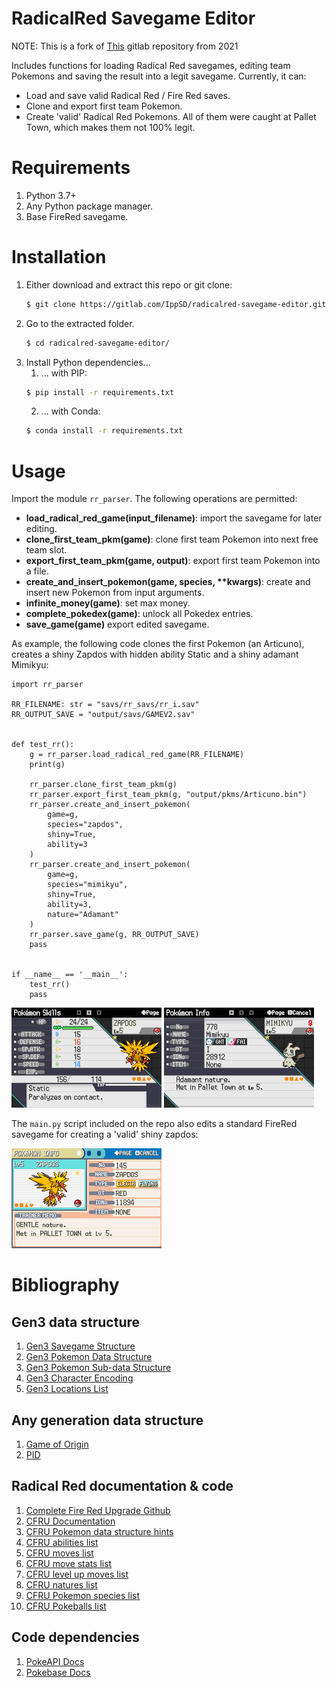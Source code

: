 
# RadicalRed Savegame Editor

NOTE: This is a fork of [This](https://gitlab.com/old22/radicalred-savegame-editor) gitlab repository from 2021

Includes functions for loading Radical Red
savegames, editing team Pokemons and saving
the result into a legit savegame. Currently, it can:

* Load and save valid Radical Red / Fire Red saves.
* Clone and export first team Pokemon.
* Create 'valid' Radical Red Pokemons. All of them
  were caught at Pallet Town, which makes them not
  100% legit.

# Requirements

1. Python 3.7+
2. Any Python package manager.
3. Base FireRed savegame.

# Installation

1. Either download and extract this repo or git clone:
    ```bash
    $ git clone https://gitlab.com/IppSD/radicalred-savegame-editor.git
    ```
2. Go to the extracted folder.
    ```bash
    $ cd radicalred-savegame-editor/
    ```
3. Install Python dependencies...
    1. ... with PIP:
    ```bash
    $ pip install -r requirements.txt 
    ```
    2. ... with Conda:
    ```bash
    $ conda install -r requirements.txt
    ```

# Usage

Import the module ``rr_parser``. The following operations
are permitted:

* **load_radical_red_game(input_filename)**: import
  the savegame for later editing.
* **clone_first_team_pkm(game)**: clone first team Pokemon
  into next free team slot.
* **export_first_team_pkm(game, output)**: export first
  team Pokemon into a file.
* **create_and_insert_pokemon(game, species, \*\*kwargs)**: create
  and insert new Pokemon from input arguments.
* **infinite_money(game)**: set max money.
* **complete_pokedex(game)**: unlock all Pokedex entries.
* **save_game(game)** export edited savegame.


As example, the following code clones the first Pokemon
(an Articuno), creates a shiny Zapdos with hidden
ability Static and a shiny adamant Mimikyu:

```python3
import rr_parser

RR_FILENAME: str = "savs/rr_savs/rr_i.sav"
RR_OUTPUT_SAVE = "output/savs/GAMEV2.sav"


def test_rr():
    g = rr_parser.load_radical_red_game(RR_FILENAME)
    print(g)

    rr_parser.clone_first_team_pkm(g)
    rr_parser.export_first_team_pkm(g, "output/pkms/Articuno.bin")
    rr_parser.create_and_insert_pokemon(
        game=g,
        species="zapdos",
        shiny=True,
        ability=3
    )
    rr_parser.create_and_insert_pokemon(
        game=g,
        species="mimikyu",
        shiny=True,
        ability=3,
        nature="Adamant"
    )
    rr_parser.save_game(g, RR_OUTPUT_SAVE)
    pass


if __name__ == '__main__':
    test_rr()
    pass

```

![](examples/ZAPDOS_RADICALRED_HIDDEN_SHINY.png)
![](examples/MIMIKYU_ADAMANT_SHINY.png)

The ``main.py`` script included on the repo also
edits a standard FireRed savegame for creating a
'valid' shiny zapdos:

![](examples/ZAPDOS_FIRERED.png)

# Bibliography

## Gen3 data structure

1. [Gen3 Savegame Structure](https://bulbapedia.bulbagarden.net/wiki/Save_data_structure_in_Generation_III)
2. [Gen3 Pokemon Data Structure](https://bulbapedia.bulbagarden.net/wiki/Pok%C3%A9mon_data_structure_in_Generation_III)
3. [Gen3 Pokemon Sub-data Structure](https://bulbapedia.bulbagarden.net/wiki/Pok%C3%A9mon_data_substructures_in_Generation_III)
4. [Gen3 Character Encoding](https://bulbapedia.bulbagarden.net/wiki/Character_encoding_in_Generation_III)
5. [Gen3 Locations List](https://bulbapedia.bulbagarden.net/wiki/List_of_locations_by_index_number_(Generation_III))

## Any generation data structure

1. [Game of Origin](https://bulbapedia.bulbagarden.net/wiki/Game_of_origin)
2. [PID](https://bulbapedia.bulbagarden.net/wiki/Personality_value)

## Radical Red documentation & code

1. [Complete Fire Red Upgrade Github](https://github.com/Skeli789/Complete-Fire-Red-Upgrade)
2. [CFRU Documentation](https://raw.githubusercontent.com/Skeli789/Complete-Fire-Red-Upgrade/master/CFRU%20Documentation.pdf)
3. [CFRU Pokemon data structure hints](https://github.com/Skeli789/Complete-Fire-Red-Upgrade/blob/master/include/pokemon.h)
4. [CFRU abilities list](https://github.com/Skeli789/Complete-Fire-Red-Upgrade/blob/master/include/constants/abilities.h)
5. [CFRU moves list](https://github.com/Skeli789/Complete-Fire-Red-Upgrade/blob/master/include/constants/moves.h)
6. [CFRU move stats list](https://github.com/Skeli789/Complete-Fire-Red-Upgrade/blob/master/src/Tables/battle_moves.c)
7. [CFRU level up moves list](https://github.com/Skeli789/Complete-Fire-Red-Upgrade/blob/master/src/Tables/level_up_learnsets.c)
8. [CFRU natures list](https://github.com/Skeli789/Complete-Fire-Red-Upgrade/blob/master/include/constants/pokemon.h)
9. [CFRU Pokemon species list](https://github.com/Skeli789/Complete-Fire-Red-Upgrade/blob/master/include/constants/species.h)
10. [CFRU Pokeballs list](https://github.com/Skeli789/Complete-Fire-Red-Upgrade/blob/c884d332eae3a16a8e8f588ad95abc5ec1ff2abe/include/new/catching.h)

## Code dependencies

1. [PokeAPI Docs](https://pokeapi.co/docs/v2)
2. [Pokebase Docs](https://github.com/PokeAPI/pokebase)
